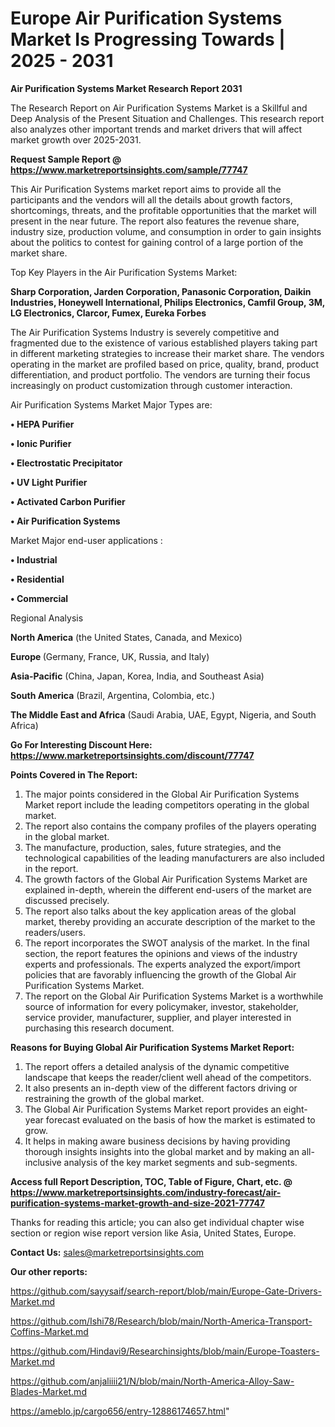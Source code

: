 # Europe Air Purification Systems Market Is Progressing Towards | 2025 - 2031

<strong>Air Purification Systems Market Research Report 2031</strong>

The Research Report on Air Purification Systems Market is a Skillful and Deep Analysis of the Present Situation and Challenges. This research report also analyzes other important trends and market drivers that will affect market growth over 2025-2031.

<strong>Request Sample Report @ <a href=https://www.marketreportsinsights.com/sample/77747>https://www.marketreportsinsights.com/sample/77747</a></strong>

This Air Purification Systems market report aims to provide all the participants and the vendors will all the details about growth factors, shortcomings, threats, and the profitable opportunities that the market will present in the near future. The report also features the revenue share, industry size, production volume, and consumption in order to gain insights about the politics to contest for gaining control of a large portion of the market share.

Top Key Players in the Air Purification Systems Market:

<strong>Sharp Corporation, Jarden Corporation, Panasonic Corporation, Daikin Industries, Honeywell International, Philips Electronics, Camfil Group, 3M, LG Electronics, Clarcor, Fumex, Eureka Forbes</strong>

The Air Purification Systems Industry is severely competitive and fragmented due to the existence of various established players taking part in different marketing strategies to increase their market share. The vendors operating in the market are profiled based on price, quality, brand, product differentiation, and product portfolio. The vendors are turning their focus increasingly on product customization through customer interaction.

Air Purification Systems Market Major Types are:

<strong>• HEPA Purifier

• Ionic Purifier

• Electrostatic Precipitator

• UV Light Purifier

• Activated Carbon Purifier

• Air Purification Systems</strong>

Market Major end-user applications :

<strong>• Industrial

• Residential

• Commercial</strong>

Regional Analysis

</u><strong><b>North America</b></strong> (the United States, Canada, and Mexico)

<strong><b>Europe </b></strong>(Germany, France, UK, Russia, and Italy)

<strong><b>Asia-Pacific</b></strong> (China, Japan, Korea, India, and Southeast Asia)

<strong><b>South America</b></strong> (Brazil, Argentina, Colombia, etc.)

<strong><b>The Middle East and Africa</b></strong> (Saudi Arabia, UAE, Egypt, Nigeria, and South Africa)

<strong>Go For Interesting Discount Here: <a href=https://www.marketreportsinsights.com/discount/77747>https://www.marketreportsinsights.com/discount/77747</a></strong>

<strong>Points Covered in The Report:</strong>
<ol>
  <li>The major points considered in the Global Air Purification Systems Market report include the leading competitors operating in the global market.</li>
  <li>The report also contains the company profiles of the players operating in the global market.</li>
  <li>The manufacture, production, sales, future strategies, and the technological capabilities of the leading manufacturers are also included in the report.</li>
  <li>The growth factors of the Global Air Purification Systems Market are explained in-depth, wherein the different end-users of the market are discussed precisely.</li>
  <li>The report also talks about the key application areas of the global market, thereby providing an accurate description of the market to the readers/users.</li>
  <li>The report incorporates the SWOT analysis of the market. In the final section, the report features the opinions and views of the industry experts and professionals. The experts analyzed the export/import policies that are favorably influencing the growth of the Global Air Purification Systems Market.</li>
  <li>The report on the Global Air Purification Systems Market is a worthwhile source of information for every policymaker, investor, stakeholder, service provider, manufacturer, supplier, and player interested in purchasing this research document.</li>
</ol>
<strong>Reasons for Buying Global Air Purification Systems Market Report:</strong>

<ol>
  <li>The report offers a detailed analysis of the dynamic competitive landscape that keeps the reader/client well ahead of the competitors.</li>
  <li>It also presents an in-depth view of the different factors driving or restraining the growth of the global market.</li>
  <li>The Global Air Purification Systems Market report provides an eight-year forecast evaluated on the basis of how the market is estimated to grow.</li>
  <li>It helps in making aware business decisions by having providing thorough insights insights into the global market and by making an all-inclusive analysis of the key market segments and sub-segments.</li>
</ol>
<strong>Access full Report Description, TOC, Table of Figure, Chart, etc. @ <a href=https://www.marketreportsinsights.com/industry-forecast/air-purification-systems-market-growth-and-size-2021-77747>https://www.marketreportsinsights.com/industry-forecast/air-purification-systems-market-growth-and-size-2021-77747</a></strong>


Thanks for reading this article; you can also get individual chapter wise section or region wise report version like Asia, United States, Europe.

<strong>Contact Us:</strong>
sales@marketreportsinsights.com

<strong>Our other reports:</strong>

<a href=https://github.com/sayysaif/search-report/blob/main/Europe-Gate-Drivers-Market.md>https://github.com/sayysaif/search-report/blob/main/Europe-Gate-Drivers-Market.md</a>

<a href=https://github.com/Ishi78/Research/blob/main/North-America-Transport-Coffins-Market.md>https://github.com/Ishi78/Research/blob/main/North-America-Transport-Coffins-Market.md</a>

<a href=https://github.com/Hindavi9/Researchinsights/blob/main/Europe-Toasters-Market.md>https://github.com/Hindavi9/Researchinsights/blob/main/Europe-Toasters-Market.md</a>

<a href=https://github.com/anjaliiii21/N/blob/main/North-America-Alloy-Saw-Blades-Market.md>https://github.com/anjaliiii21/N/blob/main/North-America-Alloy-Saw-Blades-Market.md</a>

<a href=https://ameblo.jp/cargo656/entry-12886174657.html>https://ameblo.jp/cargo656/entry-12886174657.html</a>"
